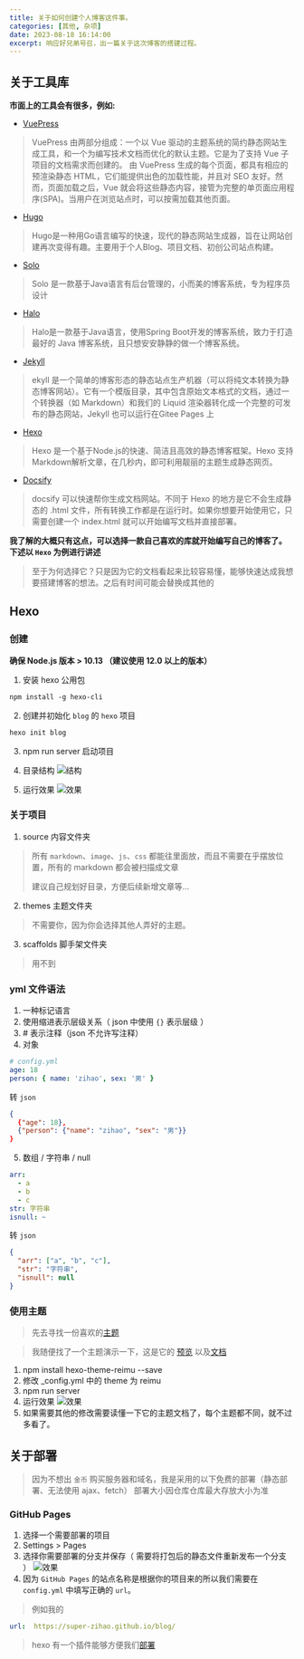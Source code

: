 ```yaml
---
title: 关于如何创建个人博客这件事。
categories: [其他, 杂项]
date: 2023-08-18 16:14:00
excerpt: 响应好兄弟号召，出一篇关于这次博客的搭建过程。
---
```


## 关于工具库
**市面上的工具会有很多，例如:**

- [VuePress](https://www.vuepress.cn/)
>VuePress 由两部分组成：一个以 Vue 驱动的主题系统的简约静态网站生成工具，和一个为编写技术文档而优化的默认主题。它是为了支持 Vue 子项目的文档需求而创建的。
>由 VuePress 生成的每个页面，都具有相应的预渲染静态 HTML，它们能提供出色的加载性能，并且对 SEO 友好。然而，页面加载之后，Vue 就会将这些静态内容，接管为完整的单页面应用程序(SPA)。当用户在浏览站点时，可以按需加载其他页面。
- [Hugo](https://gohugo.io/)
>Hugo是一种用Go语言编写的快速，现代的静态网站生成器，旨在让网站创建再次变得有趣。主要用于个人Blog、项目文档、初创公司站点构建。
- [Solo](https://b3log.org/solo/)
>Solo 是一款基于Java语言有后台管理的，小而美的博客系统，专为程序员设计
- [Halo](https://docs.halo.run/)
>Halo是一款基于Java语言，使用Spring Boot开发的博客系统，致力于打造最好的 Java 博客系统，且只想安安静静的做一个博客系统。
- [Jekyll](http://jekyllcn.com/)
>ekyll 是一个简单的博客形态的静态站点生产机器（可以将纯文本转换为静态博客网站）。它有一个模版目录，其中包含原始文本格式的文档，通过一个转换器（如 Markdown）和我们的 Liquid 渲染器转化成一个完整的可发布的静态网站，Jekyll 也可以运行在Gitee Pages 上
- [Hexo](https://hexo.io/)
>Hexo 是一个基于Node.js的快速、简洁且高效的静态博客框架。Hexo 支持Markdown解析文章，在几秒内，即可利用靓丽的主题生成静态网页。

- [Docsify](https://docsify.js.org/)
> docsify 可以快速帮你生成文档网站。不同于 Hexo 的地方是它不会生成静态的 .html 文件，所有转换工作都是在运行时。如果你想要开始使用它，只需要创建一个 index.html 就可以开始编写文档并直接部署。

**我了解的大概只有这点，可以选择一款自己喜欢的库就开始编写自己的博客了。**
**下述以 `Hexo` 为例进行讲述**

> 至于为何选择它？只是因为它的文档看起来比较容易懂，能够快速达成我想要搭建博客的想法。之后有时间可能会替换成其他的

## Hexo
### 创建
**确保 Node.js 版本 > 10.13 （建议使用 12.0 以上的版本）**

1. 安装 hexo 公用包
```txt
npm install -g hexo-cli
```

2. 创建并初始化 `blog` 的 `hexo` 项目
```txt
hexo init blog
```

3. npm run server 启动项目

4. 目录结构
![结构](/assets/images/compatible/hexo1.jpg)

5. 运行效果
![效果](/assets/images/compatible/hexo2.jpg)

### 关于项目

1. source 内容文件夹
> 所有 `markdown`、`image`、`js`、`css` 都能往里面放，而且不需要在乎摆放位置，所有的 markdown 都会被扫描成文章 
>
>  建议自己规划好目录，方便后续新增文章等...
2. themes 主题文件夹
> 不需要你，因为你会选择其他人弄好的主题。
3. scaffolds 脚手架文件夹
> 用不到

### yml 文件语法
1. 一种标记语言
2. 使用缩进表示层级关系（ json 中使用 `{}` 表示层级 ）
3. \# 表示注释（json 不允许写注释）
4. 对象
```yml
# config.yml
age: 18
person: { name: 'zihao', sex: '男' }
```
转 `json`
```json
{
  {"age": 18},
  {"person": {"name": "zihao", "sex": "男"}}
}
```
5. 数组 / 字符串 / null
```yml
arr:
  - a
  - b
  - c
str: 字符串
isnull: ~
```
转 `json`
```json
{
  "arr": ["a", "b", "c"],
  "str": "字符串",
  "isnull": null
}
```
### 使用主题
> 先去寻找一份喜欢的[主题](https://hexo.io/themes/)

> 我随便找了一个主题演示一下，这是它的 [预览](https://d-sketon.github.io/) 以及[文档](https://github.com/D-Sketon/hexo-theme-reimu)

1. npm install hexo-theme-reimu --save
2. 修改 _config.yml 中的 theme 为 reimu
3. npm run server
4. 运行效果
![效果](/assets/images/compatible/hexo3.jpg)
5. 如果需要其他的修改需要读懂一下它的主题文档了，每个主题都不同，就不过多看了。


## 关于部署
> 因为不想出 `金币` 购买服务器和域名，我是采用的以下免费的部署（静态部署、无法使用 ajax、fetch）
> 部署大小因仓库仓库最大存放大小为准

### GitHub Pages
1. 选择一个需要部署的项目
2. Settings > Pages
3. 选择你需要部署的分支并保存（ 需要将打包后的静态文件重新发布一个分支 ）
![效果](/assets/images/compatible/githubpages.jpg)
4. 因为 `GitHub Pages` 的站点名称是根据你的项目来的所以我们需要在 `config.yml` 中填写正确的 `url`。
> 例如我的
```yml
url:  https://super-zihao.github.io/blog/
```
> hexo 有一个插件能够方便我们[部署](https://hexo.io/zh-cn/docs/one-command-deployment#Git)